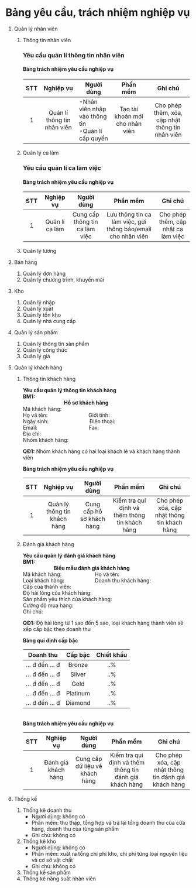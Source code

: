 # Bảng yêu cầu, trách nhiệm nghiệp vụ

1. Quản lý nhân viên
   1. Thông tin nhân viên
      ### Yêu cầu quản lí thông tin nhân viên
      #### Bảng trách nhiệm yêu cầu nghiệp vụ
      | STT |          Nghiệp vụ          |        Người dùng        |         Phần mềm         |                      Ghi chú                     |
      |:---:|:---------------------------:|------------------------|:------------------------:|:------------------------------------------------:|
      |  1  | Quản lí thông tin nhân viên | -Nhân viên nhập vào thông tin<br>-Quản lí cấp quyền  | Tạo tài khoản mới cho nhân viên | Cho phép thêm, xóa, cập nhật thông tin nhân viên |
   1. Quản lý ca làm
      ### Yêu cầu quản lí ca làm việc
      #### Bảng trách nhiệm yêu cầu nghiệp vụ
      | STT |    Nghiệp vụ   |           Người dùng           |          Phần mềm         |                Ghi chú               |
      |:---:|:--------------:|:------------------------------:|:-------------------------:|:------------------------------------:|
      |  1  | Quản lí ca làm | Cung cấp thông tin ca làm việc | Lưu thông tin ca làm việc, gửi thông báo/email cho nhân viên | Cho phép thêm, cập  nhật ca làm việc |
   1. Quản lý lương
1. Bán hàng
   1. Quản lý đơn hàng
   1. Quản lý chương trình, khuyến mãi
1. Kho
   1. Quản lý nhập
   1. Quản lý xuất
   1. Quản lý tồn kho
   1. Quản lý nhà cung cấp
1. Quản lý sản phẩm
   1. Quản lý thông tin sản phẩm
   1. Quản lý công thức
   1. Quản lý giá
1. Quản lý khách hàng

   1. Thông tin khách hàng

      **Yêu cầu quản lý thông tin khách hàng**
      <br>**BM1:**
      <br> &ensp;&ensp;&ensp;&ensp;&ensp;&ensp;&ensp;&ensp;&ensp;&ensp;&ensp;&ensp;&ensp;&ensp;&ensp;&ensp;**Hồ sơ khách hàng**
      <br>Mã khách hàng:
      <br>Họ và tên:&ensp;&ensp;&ensp;&ensp;&ensp;&ensp;&ensp;&ensp;&ensp;&ensp;&ensp;&ensp;&ensp;&ensp;&ensp;&ensp;Giới tính:
      <br>Ngày sinh:&ensp;&ensp;&ensp;&ensp;&ensp;&ensp;&ensp;&ensp;&ensp;&ensp;&ensp;&ensp;&ensp;&ensp;&ensp;&ensp;Điện thoại:
      <br>Email:&ensp;&ensp;&ensp;&ensp;&ensp;&ensp;&ensp;&ensp;&ensp;&ensp;&ensp;&ensp;&ensp;&ensp;&ensp;&ensp;&ensp;&nbsp;&ensp;&ensp;&nbsp;Fax:
      <br>Địa chỉ:
      <br>Nhóm khách hàng:

      **QĐ1:** Nhóm khách hàng có hai loại khách lẻ và khách hàng thành viên

      **Bảng trách nhiệm yêu cầu nghiệp vụ**

      | STT |          Nghiệp vụ           |        Người dùng         |                    Phần mềm                    |                   Ghi chú                   |
      | :-: | :--------------------------: | :-----------------------: | :--------------------------------------------: | :-----------------------------------------: |
      |  1  | Quản lý thông tin khách hàng | Cung cấp hồ sơ khách hàng | Kiểm tra qui định và thêm thông tin khách hàng | Cho phép xóa, cập nhật thông tin khách hàng |

   1. Đánh giá khách hàng

      **Yêu cầu quản lý đánh giá khách hàng**
      <br>**BM1:**
      <br> &ensp;&ensp;&ensp;&ensp;&ensp;&ensp;&ensp;&ensp;&ensp;&ensp;&ensp;&ensp;**Biểu mẫu đánh giá khách hàng**
      <br>Mã khách hàng:&ensp;&ensp;&ensp;&ensp;&ensp;&ensp;&ensp;&ensp;&ensp;&ensp;&ensp;&ensp;&ensp;Họ và tên:
      <br>Loại khách hàng:&ensp;&ensp;&ensp;&ensp;&ensp;&ensp;&ensp;&ensp;&ensp;&ensp;&ensp;&ensp;Doanh thu khách hàng:
      <br>Cấp của thành viên:
      <br>Độ hài lòng của khách hàng:
      <br>Sản phẩm yêu thích của khách hàng:
      <br>Cường độ mua hàng:
      <br>Ghi chú:

      **QĐ1:** Độ hài lòng từ 1 sao đến 5 sao, loại khách hàng thành viên sẽ xếp cấp bậc theo doanh thu

      **Bảng qui định cấp bậc**

      |  Doanh thu  | Cấp bậc  | Chiết khấu |
      | :---------: | :------: | :--------: |
      | … đ đến … đ |  Bronze  |    ..%     |
      | … đ đến … đ |  Silver  |    ..%     |
      | … đ đến … đ |   Gold   |    ..%     |
      | … đ đến … đ | Platinum |    ..%     |
      | … đ đến … đ | Diamond  |    ..%     |

      <br>**Bảng trách nhiệm yêu cầu nghiệp vụ**

      | STT |      Nghiệp vụ      |           Người dùng           |                        Phần mềm                         |                       Ghi chú                        |
      | :-: | :-----------------: | :----------------------------: | :-----------------------------------------------------: | :--------------------------------------------------: |
      |  1  | Đánh giá khách hàng | Cung cấp dữ liệu về khách hàng | Kiểm tra qui định và thêm thông tin đánh giá khách hàng | Cho phép xóa, cập nhật thông tin đánh giá khách hàng |

1. Thống kế

   1. Thống kê doanh thu  
        - Người dùng: không có
        - Phần mềm: thu thập, tổng hợp và trả lại tổng doanh thu của cửa hàng, doanh thu của từng sản phẩm
        - Ghi chú: không có
   1. Thống kê kho
        - Người dùng: không có
        - Phần mềm: xuất ra tổng chi phí kho, chi phí từng loại nguyên liệu và cơ sở vật chất
        - Ghi chú: không có
   1. Thống kế sản phẩm
   1. Thống kê năng suất nhân viên
